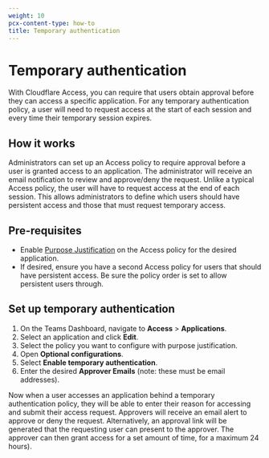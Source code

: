 ```yaml
---
weight: 10
pcx-content-type: how-to
title: Temporary authentication
---
```


# Temporary authentication

With Cloudflare Access, you can require that users obtain approval before they can access a specific application. For any temporary authentication policy, a user will need to request access at the start of each session and every time their temporary session expires.

## How it works

Administrators can set up an Access policy to require approval before a user is granted access to an application. The administrator will receive an email notification to review and approve/deny the request. Unlike a typical Access policy, the user will have to request access at the end of each session. This allows administrators to define which users should have persistent access and those that must request temporary access.

## Pre-requisites

- Enable [Purpose Justification](/cloudflare-one/policies/zero-trust/require-purpose-justification/) on the Access policy for the desired application.
- If desired, ensure you have a second Access policy for users that should have persistent access. Be sure the policy order is set to allow persistent users through.

## Set up temporary authentication

1.  On the Teams Dashboard, navigate to **Access** > **Applications**.
2.  Select an application and click **Edit**.
3.  Select the policy you want to configure with purpose justification.
4.  Open **Optional configurations**.
5.  Select **Enable temporary authentication**.
6.  Enter the desired **Approver Emails** (note: these must be email addresses).

Now when a user accesses an application behind a temporary authentication policy, they will be able to enter their reason for accessing and submit their access request. Approvers will receive an email alert to approve or deny the request. Alternatively, an approval link will be generated that the requesting user can present to the approver. The approver can then grant access for a set amount of time, for a maximum 24 hours).
